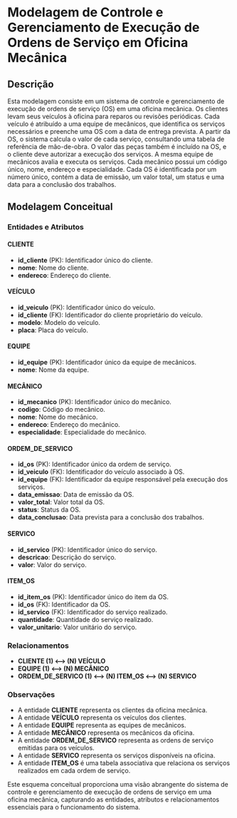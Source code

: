 # Modelagem de Controle e Gerenciamento de Execução de Ordens de Serviço em Oficina Mecânica

## Descrição

Esta modelagem consiste em um sistema de controle e gerenciamento de execução de ordens de serviço (OS) em uma oficina mecânica. Os clientes levam seus veículos à oficina para reparos ou revisões periódicas. Cada veículo é atribuído a uma equipe de mecânicos, que identifica os serviços necessários e preenche uma OS com a data de entrega prevista. A partir da OS, o sistema calcula o valor de cada serviço, consultando uma tabela de referência de mão-de-obra. O valor das peças também é incluído na OS, e o cliente deve autorizar a execução dos serviços. A mesma equipe de mecânicos avalia e executa os serviços. Cada mecânico possui um código único, nome, endereço e especialidade. Cada OS é identificada por um número único, contém a data de emissão, um valor total, um status e uma data para a conclusão dos trabalhos.

## Modelagem Conceitual

### Entidades e Atributos

#### CLIENTE
- **id_cliente** (PK): Identificador único do cliente.
- **nome**: Nome do cliente.
- **endereco**: Endereço do cliente.

#### VEÍCULO
- **id_veiculo** (PK): Identificador único do veículo.
- **id_cliente** (FK): Identificador do cliente proprietário do veículo.
- **modelo**: Modelo do veículo.
- **placa**: Placa do veículo.

#### EQUIPE
- **id_equipe** (PK): Identificador único da equipe de mecânicos.
- **nome**: Nome da equipe.

#### MECÂNICO
- **id_mecanico** (PK): Identificador único do mecânico.
- **codigo**: Código do mecânico.
- **nome**: Nome do mecânico.
- **endereco**: Endereço do mecânico.
- **especialidade**: Especialidade do mecânico.

#### ORDEM_DE_SERVICO
- **id_os** (PK): Identificador único da ordem de serviço.
- **id_veiculo** (FK): Identificador do veículo associado à OS.
- **id_equipe** (FK): Identificador da equipe responsável pela execução dos serviços.
- **data_emissao**: Data de emissão da OS.
- **valor_total**: Valor total da OS.
- **status**: Status da OS.
- **data_conclusao**: Data prevista para a conclusão dos trabalhos.

#### SERVICO
- **id_servico** (PK): Identificador único do serviço.
- **descricao**: Descrição do serviço.
- **valor**: Valor do serviço.

#### ITEM_OS
- **id_item_os** (PK): Identificador único do item da OS.
- **id_os** (FK): Identificador da OS.
- **id_servico** (FK): Identificador do serviço realizado.
- **quantidade**: Quantidade do serviço realizado.
- **valor_unitario**: Valor unitário do serviço.

### Relacionamentos

- **CLIENTE (1) <--> (N) VEÍCULO**
- **EQUIPE (1) <--> (N) MECÂNICO**
- **ORDEM_DE_SERVICO (1) <--> (N) ITEM_OS <--> (N) SERVICO**

### Observações

- A entidade **CLIENTE** representa os clientes da oficina mecânica.
- A entidade **VEÍCULO** representa os veículos dos clientes.
- A entidade **EQUIPE** representa as equipes de mecânicos.
- A entidade **MECÂNICO** representa os mecânicos da oficina.
- A entidade **ORDEM_DE_SERVICO** representa as ordens de serviço emitidas para os veículos.
- A entidade **SERVICO** representa os serviços disponíveis na oficina.
- A entidade **ITEM_OS** é uma tabela associativa que relaciona os serviços realizados em cada ordem de serviço.

Este esquema conceitual proporciona uma visão abrangente do sistema de controle e gerenciamento de execução de ordens de serviço em uma oficina mecânica, capturando as entidades, atributos e relacionamentos essenciais para o funcionamento do sistema.
